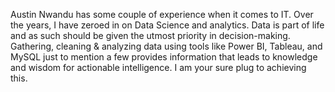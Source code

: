 Austin Nwandu has some couple of experience when it comes to IT.
Over the years, I have zeroed in on Data Science and analytics.
Data is part of life and as such should be given the utmost priority in decision-making. 
Gathering, cleaning & analyzing data using tools like Power BI, Tableau, and MySQL just to mention a few provides information that leads to knowledge and wisdom for actionable intelligence.
I am your sure plug to achieving this.
